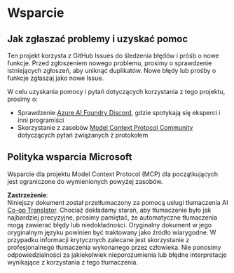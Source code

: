 <!--
CO_OP_TRANSLATOR_METADATA:
{
  "original_hash": "b3cffaf217113101e21eba532be806ea",
  "translation_date": "2025-05-20T21:21:22+00:00",
  "source_file": "SUPPORT.md",
  "language_code": "pl"
}
-->
# Wsparcie

## Jak zgłaszać problemy i uzyskać pomoc  

Ten projekt korzysta z GitHub Issues do śledzenia błędów i próśb o nowe funkcje. Przed zgłoszeniem nowego problemu, prosimy o sprawdzenie istniejących zgłoszeń, aby uniknąć duplikatów. Nowe błędy lub prośby o funkcje zgłaszaj jako nowe Issue.

W celu uzyskania pomocy i pytań dotyczących korzystania z tego projektu, prosimy o:
- Sprawdzenie [Azure AI Foundry Discord](https://discord.com/invite/ByRwuEEgH4), gdzie spotykają się eksperci i inni programiści
- Skorzystanie z zasobów [Model Context Protocol Community](https://modelcontextprotocol.io/community/) dotyczących pytań związanych z protokołem

## Polityka wsparcia Microsoft  

Wsparcie dla projektu Model Context Protocol (MCP) dla początkujących jest ograniczone do wymienionych powyżej zasobów.

**Zastrzeżenie**:  
Niniejszy dokument został przetłumaczony za pomocą usługi tłumaczenia AI [Co-op Translator](https://github.com/Azure/co-op-translator). Chociaż dokładamy starań, aby tłumaczenie było jak najbardziej precyzyjne, prosimy pamiętać, że automatyczne tłumaczenia mogą zawierać błędy lub niedokładności. Oryginalny dokument w jego oryginalnym języku powinien być traktowany jako źródło wiarygodne. W przypadku informacji krytycznych zalecane jest skorzystanie z profesjonalnego tłumaczenia wykonanego przez człowieka. Nie ponosimy odpowiedzialności za jakiekolwiek nieporozumienia lub błędne interpretacje wynikające z korzystania z tego tłumaczenia.